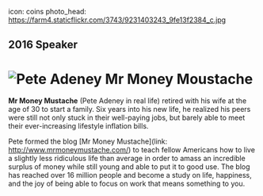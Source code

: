 icon: coins
photo_head: https://farm4.staticflickr.com/3743/9231403243_9fe13f2384_c.jpg

## 2016 Speaker

# ![Pete Adeney](http://imgs.wds.fm/pete-adeney-round.png) Mr Money Moustache

<div class="zig-zags_blue"></div>

**Mr Money Mustache** (Pete Adeney in real life) retired with his wife at the age of 30 to start a family. Six years into his new life, he realized his peers were still not only stuck in their well-paying jobs, but barely able to meet their ever-increasing lifestyle inflation bills.

Pete formed the blog [Mr Money Mustache](link: http://www.mrmoneymustache.com/) to teach fellow Americans how to live a slightly less ridiculous life than average in order to amass an incredible surplus of money while still young and able to put it to good use. The blog has reached over 16 million people and become a study on life, happiness, and the joy of being able to focus on work that means something to you.
